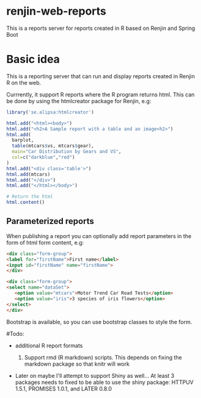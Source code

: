 # renjin-web-reports
This is a reports server for reports created in R based on Renjin and Spring Boot

# Basic idea
This is a reporting server that can run and display reports created in Renjin R on the web.

Currrently, it support R reports where the R program returns html. 
This can be done by using the htmlcreator package for Renjin, e.g:
```r
library('se.alipsa:htmlcreator')

html.add("<html><body>")
html.add("<h2>A Sample report with a table and an image<h2>")
html.add(
  barplot,
  table(mtcars$vs, mtcars$gear),
  main="Car Distribution by Gears and VS",
  col=c("darkblue","red")
)
html.add("<div class='table'>")
html.add(mtcars)
html.add("</div>")
html.add("</html></body>")

# Return the html
html.content()
```

## Parameterized reports
When publishing a report you can optionally add report parameters in the form of
html form content, e.g:
```html
<div class="form-group">
<label for="firstName">First name</label>
<input id="firstName" name="firstName">
</div>

<div class="form-group">
<select name="dataSet">
   <option value="mtcars">Motor Trend Car Road Tests</option>
   <option value="iris">3 species of iris flowers</option>
</select>
</div>
```
Bootstrap is available, so you can use bootstrap classes to style the form.



#Todo: 

- additional R report formats
    1. Support rmd (R markdown) scripts. This depends on fixing the markdown package so that knitr will work


- Later on maybe I'll attempt to support Shiny as well...
At least 3 packages needs to fixed to be able to use the shiny package:
HTTPUV 1.5.1, PROMISES 1.0.1, and LATER 0.8.0